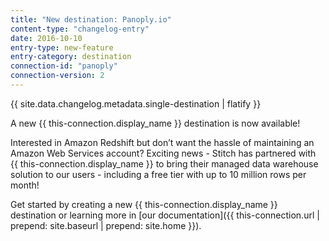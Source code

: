 ```yaml
---
title: "New destination: Panoply.io"
content-type: "changelog-entry"
date: 2016-10-10
entry-type: new-feature
entry-category: destination
connection-id: "panoply"
connection-version: 2
---
```

{{ site.data.changelog.metadata.single-destination | flatify }}

A new {{ this-connection.display_name }} destination is now available!

Interested in Amazon Redshift but don’t want the hassle of maintaining an Amazon Web Services account? Exciting news - Stitch has partnered with {{ this-connection.display_name }} to bring their managed data warehouse solution to our users - including a free tier with up to 10 million rows per month!

Get started by creating a new {{ this-connection.display_name }} destination or learning more in [our documentation]({{ this-connection.url | prepend: site.baseurl | prepend: site.home }}).